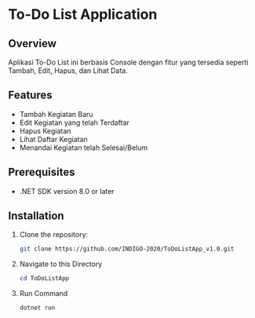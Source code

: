# To-Do List Application

## Overview
Aplikasi To-Do List ini berbasis Console dengan fitur yang tersedia seperti Tambah, Edit, Hapus, dan Lihat Data.

## Features
- Tambah Kegiatan Baru
- Edit Kegiatan yang telah Terdaftar
- Hapus Kegiatan
- Lihat Daftar Kegiatan
- Menandai Kegiatan telah Selesai/Belum

## Prerequisites
- .NET SDK version 8.0 or later

## Installation
1. Clone the repository:
   ```bash
   git clone https://github.com/INDIGO-2020/ToDoListApp_v1.0.git

2. Navigate to this Directory
   ```powershell
   cd ToDoListApp
   
3. Run Command
   ```powershell
   dotnet run



